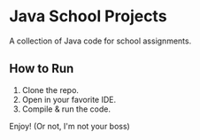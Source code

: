 # Java School Projects

A collection of Java code for school assignments. 

## How to Run
1. Clone the repo.
2. Open in your favorite IDE.
3. Compile & run the code.

Enjoy! (Or not, I'm not your boss)